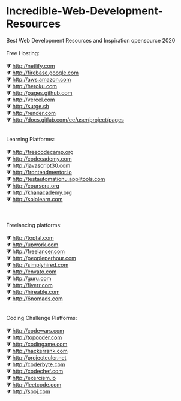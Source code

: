 # Incredible-Web-Development-Resources
Best Web Development Resources and Inspiration opensource 2020
<br>
<br>
Free Hosting:
<br><br>
⧩ http://netlify.com <br>
⧩ http://firebase.google.com <br>
⧩ http://aws.amazon.com <br>
⧩ http://heroku.com <br>
⧩ http://pages.github.com <br>
⧩ http://vercel.com <br>
⧩ http://surge.sh <br>
⧩ http://render.com <br>
⧩ http://docs.gitlab.com/ee/user/project/pages
<br>
<br>
<br>
Learning Platforms:
<br><br>
⧩ http://freecodecamp.org <br>
⧩ http://codecademy.com <br>
⧩ http://javascript30.com <br>
⧩ http://frontendmentor.io <br>
⧩ http://testautomationu.applitools.com <br>
⧩ http://coursera.org <br>
⧩ http://khanacademy.org <br>
⧩ http://sololearn.com  
<br>
<br>
<br>
Freelancing platforms:
<br><br>
⧩ http://toptal.com <br>
⧩ http://upwork.com <br>
⧩ http://freelancer.com <br>
⧩ http://peopleperhour.com <br>
⧩ http://simplyhired.com <br>
⧩ http://envato.com <br>
⧩ http://guru.com <br>
⧩ http://fiverr.com <br>
⧩ http://hireable.com <br>
⧩ http://6nomads.com
<br>
<br>
<br>
Coding Challenge Platforms:
<br><br>
⧩ http://codewars.com <br>
⧩ http://topcoder.com <br>
⧩ http://codingame.com <br>
⧩ http://hackerrank.com <br>
⧩ http://projecteuler.net <br>
⧩ http://coderbyte.com <br>
⧩ http://codechef.com <br>
⧩ http://exercism.io <br>
⧩ http://leetcode.com <br>
⧩ http://spoj.com 
<br>
<br>
<br>
